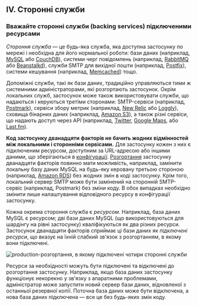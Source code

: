 ## IV. Сторонні служби
### Вважайте сторонні служби (backing services) підключеними ресурсами

*Стороння служба* — це будь-яка служба, яка доступна застосунку по мережі і необхідна для його нормальної роботи: бази даних (наприклад, [MySQL](http://dev.mysql.com/) або [CouchDB](http://couchdb.apache.org/)), системи черг повідомлень (наприклад, [RabbitMQ](http://www.rabbitmq.com/) або [Beanstalkd](http://kr.github.com/beanstalkd/)), служби SMTP для вихідної пошти (наприклад, [Postfix](http://www.postfix.org/)), системи кешування (наприклад, [Memcached](http://memcached.org/)) тощо.

Допоміжні служби, такі як бази даних, традиційно управляються тими ж системними адміністраторами, які розгортають застосунок. Окрім локальних служб, застосунок може також використовувати служби, що надаються і керуються третіми сторонами: SMTP-сервіси (наприклад, [Postmark](http://postmarkapp.com/)), сервіси збору метрик (наприклад, [New Relic](http://newrelic.com/) або [Loggly](http://www.loggly.com/)), сховища бінарних даних (наприклад, [Amazon S3](http://aws.amazon.com/s3/)), а також різні сервіси, що надають доступ через API (наприклад, [Twitter](http://dev.twitter.com/), [Google Maps](https://developers.google.com/maps/), або [Last.fm](http://www.last.fm/api)).

**Код застосунку дванадцяти факторів не бачить жодних відмінностей між локальними і сторонніми сервісами.** Для застосунку кожен з них є підключеним ресурсом, доступним за URL-адресою або іншими даними, що зберігаються в [конфігурації](./config). [Розгортання](./codebase) застосунку дванадцяти факторів повинно мати можливість, наприклад, замінити локальну базу даних MySQL на будь-яку керовану третьою стороною (наприклад, [Amazon RDS](http://aws.amazon.com/rds/)) без жодних змін в коді застосунку. Крім того, локальний сервер SMTP може бути замінений на сторонній SMTP-сервіс (наприклад, Postmark) без зміни коду. В обох випадках необхідно змінити лише налаштування відповідного ресурсу в конфігурації застосунку.

Кожна окрема стороння служба є *ресурсом*. Наприклад, база даних MySQL є ресурсом; дві бази даних MySQL (що використовуються для шардінгу на рівні застосунку) кваліфікуються як два різних ресурси. Застосунок дванадцяти факторів сприймає ці бази даних як *підключені ресурси*, що вказує на їхній слабкий зв'язок з розгортанням, в якому вони підключені.

<img src="/images/attached-resources.png" class="full" alt="production-розгортання, в якому підключені чотири сторонні служби" />

Ресурси за необхідності можуть бути підключені та відключені до розгортання застосунку. Наприклад, якщо база даних застосунку функціонує некорекно у зв'язку з апаратними проблемами, адміністратор може запустити новий сервер бази даних, відновленої з останньої резервної копії. Поточна база даних може бути відключена, а нова база даних підключена — все це без будь-яких змін коду.